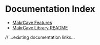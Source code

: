 # Documentation Index

- [MakrCave Features](./FEATURES.md)
- [MakrCave Library README](./lib/README.md)

// ...existing documentation links...
